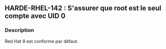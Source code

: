 ## HARDE-RHEL-142 : S'assurer que root est le seul compte avec UID 0

### Description

Red Hat 8 est conforme par défaut. 

